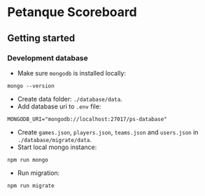 # Petanque Scoreboard

## Getting started
### Development database
* Make sure `mongodb` is installed locally:
```
mongo --version
```
* Create data folder: `./database/data`.
* Add database uri to `.env` file:
```
MONGODB_URI="mongodb://localhost:27017/ps-database"
```
* Create `games.json`, `players.json`, `teams.json` and `users.json` in `./database/migrate/data`.
* Start local mongo instance:
```
npm run mongo
```
* Run migration:
```bash
npm run migrate
```
